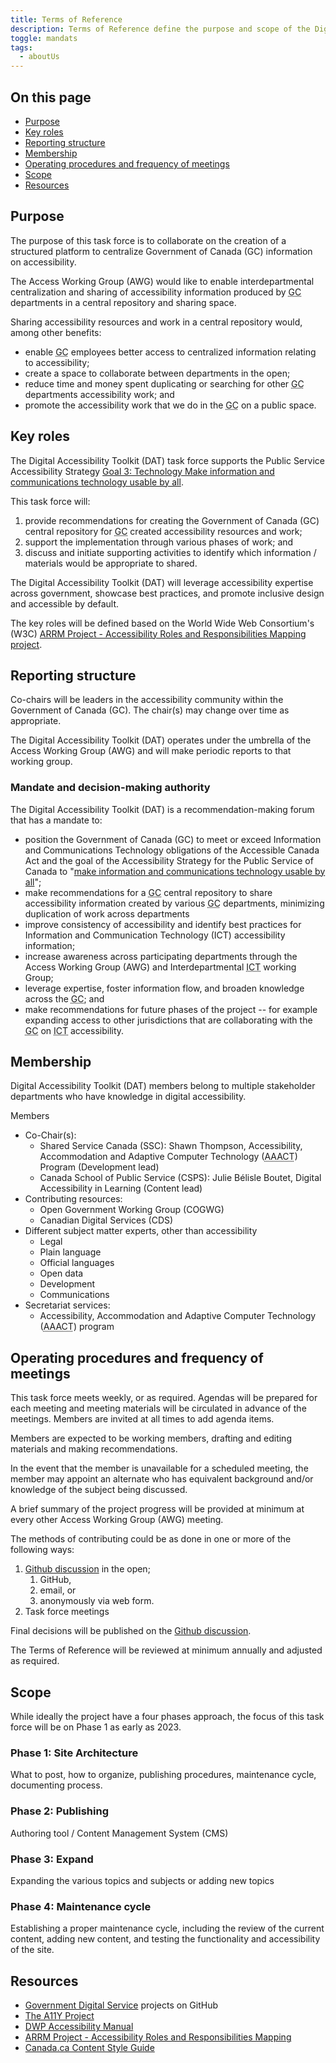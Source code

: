 ```yaml
---
title: Terms of Reference
description: Terms of Reference define the purpose and scope of the Digital Accessibility Toolkit project. It includes information regarding the structures of a project, key roles, membership, meeting, and more.
toggle: mandats
tags:
  - aboutUs
---
```


## On this page

- [Purpose](#purpose)
- [Key roles](#key-roles)
- [Reporting structure](#reporting-structure)
- [Membership](#membership)
- [Operating procedures and frequency of meetings](#operating-procedures-and-frequency-of-meetings)
- [Scope](#scope)
- [Resources](#resources)

## Purpose

The purpose of this task force is to collaborate on the creation of a structured platform to centralize Government of Canada (<abbr>GC</abbr>) information on accessibility.

The Access Working Group (<abbr>AWG</abbr>) would like to enable interdepartmental centralization and sharing of accessibility information produced by <abbr title="Government of Canada">GC</abbr> departments in a central repository and sharing space.

Sharing accessibility resources and work in a central repository would, among other benefits:

- enable <abbr title="Government of Canada">GC</abbr> employees better access to centralized information relating to accessibility;
- create a space to collaborate between departments in the open;
- reduce time and money spent duplicating or searching for other <abbr title="Government of Canada">GC</abbr> departments accessibility work; and
- promote the accessibility work that we do in the <abbr title="Government of Canada">GC</abbr> on a public space.

## Key roles

The Digital Accessibility Toolkit (<abbr>DAT</abbr>) task force supports the Public Service Accessibility Strategy [Goal 3: Technology Make information and communications technology usable by all](https://www.canada.ca/en/government/publicservice/wellness-inclusion-diversity-public-service/diversity-inclusion-public-service/accessibility-public-service/accessibility-strategy-public-service-toc/accessibility-strategy-public-service-technology.html).

This task force will:

1. provide recommendations for creating the Government of Canada (<abbr>GC</abbr>) central repository for <abbr title="Government of Canada">GC</abbr> created accessibility resources and work;
2. support the implementation through various phases of work; and
3. discuss and initiate supporting activities to identify which information / materials would be appropriate to shared.

The Digital Accessibility Toolkit (<abbr>DAT</abbr>) will leverage accessibility expertise across government, showcase best practices, and promote inclusive design and accessible by default.

The key roles will be defined based on the World Wide Web Consortium's (<abbr>W3C</abbr>) [<abbr>ARRM</abbr> Project - Accessibility Roles and Responsibilities Mapping project](https://www.w3.org/WAI/EO/wiki/ARRM_Project_-_Accessibility_Roles_and_Responsibilities_Mapping).

## Reporting structure

Co-chairs will be leaders in the accessibility community within the Government of Canada (<abbr>GC</abbr>). The chair(s) may change over time as appropriate.

The Digital Accessibility Toolkit (<abbr>DAT</abbr>) operates under the umbrella of the Access Working Group (<abbr>AWG</abbr>) and will make periodic reports to that working group.

### Mandate and decision-making authority

The Digital Accessibility Toolkit (<abbr>DAT</abbr>) is a recommendation-making forum that has a mandate to:

- position the Government of Canada (<abbr>GC</abbr>) to meet or exceed Information and Communications Technology obligations of the Accessible Canada Act and the goal of the Accessibility Strategy for the Public Service of Canada to "[make information and communications technology usable by all](https://www.canada.ca/en/government/publicservice/wellness-inclusion-diversity-public-service/diversity-inclusion-public-service/accessibility-public-service/accessibility-strategy-public-service-toc/accessibility-strategy-public-service-technology.html)";
- make recommendations for a <abbr title="Government of Canada">GC</abbr> central repository to share accessibility information created by various <abbr title="Government of Canada">GC</abbr> departments, minimizing duplication of work across departments
- improve consistency of accessibility and identify best practices for Information and Communication Technology (<abbr>ICT</abbr>) accessibility information;
- increase awareness across participating departments through the Access Working Group (<abbr>AWG</abbr>) and Interdepartmental <abbr title="Information and Communication Technology">ICT</abbr> working Group;
- leverage expertise, foster information flow, and broaden knowledge across the <abbr title="Government of Canada">GC</abbr>; and
- make recommendations for future phases of the project -- for example expanding access to other jurisdictions that are collaborating with the <abbr title="Government of Canada">GC</abbr> on <abbr title="Information and Communication Technology">ICT</abbr> accessibility.

## Membership

Digital Accessibility Toolkit (<abbr>DAT</abbr>) members belong to multiple stakeholder departments who have knowledge in digital accessibility.

Members

- Co-Chair(s):
  - Shared Service Canada (<abbr>SSC</abbr>): Shawn Thompson, Accessibility, Accommodation and Adaptive Computer Technology (<abbr title="Accessibility, Accommodations and Adaptive Computer Technology">AAACT</abbr>) Program (Development lead)
  - Canada School of Public Service (<abbr>CSPS</abbr>): Julie Bélisle Boutet, Digital Accessibility in Learning (Content lead)
- Contributing resources:
  - Open Government Working Group (<abbr>COGWG</abbr>) 
  - Canadian Digital Services (<abbr>CDS</abbr>)
- Different subject matter experts, other than accessibility
  - Legal
  - Plain language
  - Official languages
  - Open data
  - Development
  - Communications
- Secretariat services:
  - Accessibility, Accommodation and Adaptive Computer Technology (<abbr title="Accessibility, Accommodations and Adaptive Computer Technology">AAACT</abbr>) program

## Operating procedures and frequency of meetings

This task force meets weekly, or as required. Agendas will be prepared for each meeting and meeting materials will be circulated in advance of the meetings. Members are invited at all times to add agenda items.

Members are expected to be working members, drafting and editing materials and making recommendations.

In the event that the member is unavailable for a scheduled meeting, the member may appoint an alternate who has equivalent background and/or knowledge of the subject being discussed.

A brief summary of the project progress will be provided at minimum at every other Access Working Group (<abbr>AWG</abbr>) meeting.

The methods of contributing could be as done in one or more of the following ways:

1. [Github discussion](https://github.com/gc-da11yn/gc-da11yn.github.io/discussions) in the open;
    1. GitHub,
    2. email, or
    3. anonymously via web form.
2. Task force meetings

Final decisions will be published on the [Github discussion](https://github.com/gc-da11yn/gc-da11yn.github.io/discussions).

The Terms of Reference will be reviewed at minimum annually and adjusted as required.

## Scope

While ideally the project have a four phases approach, the focus of this task force will be on Phase 1 as early as 2023.

### Phase 1: Site Architecture

What to post, how to organize, publishing procedures, maintenance cycle, documenting process.

### Phase 2: Publishing

Authoring tool / Content Management System (<abbr>CMS</abbr>)

### Phase 3: Expand

Expanding the various topics and subjects or adding new topics

### Phase 4: Maintenance cycle

Establishing a proper maintenance cycle, including the review of the current content, adding new content, and testing the functionality and accessibility of the site.

## Resources

- [Government Digital Service](https://github.com/alphagov) projects on GitHub
- [The A11Y Project](https://www.a11yproject.com/)
- [DWP Accessibility Manual](https://accessibility-manual.dwp.gov.uk/)
- [ARRM Project - Accessibility Roles and Responsibilities Mapping](https://www.w3.org/WAI/EO/wiki/ARRM_Project_-_Accessibility_Roles_and_Responsibilities_Mapping)
- [Canada.ca Content Style Guide](https://www.canada.ca/en/treasury-board-secretariat/services/government-communications/canada-content-style-guide.html)
